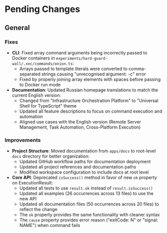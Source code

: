 # Pending Changes

## General

### Fixes
- **CLI**: Fixed array command arguments being incorrectly passed to Docker containers in `experiments/hard-guard-wall/.xec/commands/onion.ts`:
  - Arrays passed to template literals were converted to comma-separated strings causing "unrecognised argument: -c" error
  - Fixed by properly joining array elements with spaces before passing to Docker run mode
- **Documentation**: Updated Russian homepage translations to match the current English version:
  - Changed from "Infrastructure Orchestration Platform" to "Universal Shell for TypeScript" theme
  - Updated all feature descriptions to focus on command execution and automation
  - Aligned use cases with the English version (Remote Server Management, Task Automation, Cross-Platform Execution)

### Improvements
- **Project Structure**: Moved documentation from `apps/docs` to root-level `docs` directory for better organization:
  - Updated GitHub workflow paths for documentation deployment
  - Updated all project references and documentation paths
  - Modified workspace configuration to include docs at root level
- **Core API**: Deprecated `isSuccess()` method in favor of new `ok` property on ExecutionResult:
  - Updated all tests to use `result.ok` instead of `result.isSuccess()`
  - Updated all examples (26 occurrences across 13 files) to use the new API
  - Updated all documentation files (50 occurrences across 20 files) to reflect the change
  - The `ok` property provides the same functionality with cleaner syntax
  - The `cause` property provides error reason ("exitCode: N" or "signal: NAME") when command fails